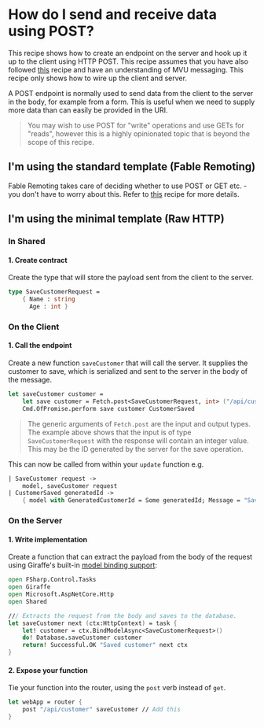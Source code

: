 # How do I send and receive data using POST?
This recipe shows how to create an endpoint on the server and hook up it up to the client using HTTP POST. This recipe assumes that you have also followed [this](mvu-roundtrip.md) recipe and have an understanding of MVU messaging. This recipe only shows how to wire up the client and server.

A POST endpoint is normally used to send data from the client to the server in the body, for example from a form. This is useful when we need to supply more data than can easily be provided in the URI.

> You may wish to use POST for "write" operations and use GETs for "reads", however this is a highly opinionated topic that is beyond the scope of this recipe.

## **I'm using the standard template** (Fable Remoting)
Fable Remoting takes care of deciding whether to use POST or GET etc. - you don't have to worry about this. Refer to [this](messaging.md) recipe for more details.

## **I'm using the minimal template** (Raw HTTP)

### In Shared
#### 1. Create contract
Create the type that will store the payload sent from the client to the server.

```fsharp
type SaveCustomerRequest =
    { Name : string
      Age : int }
```

### On the Client
#### 1. Call the endpoint
Create a new function `saveCustomer` that will call the server. It supplies the customer to save, which
is serialized and sent to the server in the body of the message.

```fsharp
let saveCustomer customer =
    let save customer = Fetch.post<SaveCustomerRequest, int> ("/api/customer", customer)
    Cmd.OfPromise.perform save customer CustomerSaved
```

> The generic arguments of `Fetch.post` are the input and output types. The example above shows that
> the input is of type `SaveCustomerRequest` with the response will contain an integer value. This may
> be the ID generated by the server for the save operation.

This can now be called from within your `update` function e.g.

```fsharp
| SaveCustomer request ->
    model, saveCustomer request
| CustomerSaved generatedId ->
    { model with GeneratedCustomerId = Some generatedId; Message = "Saved customer!" }, Cmd.none
```

### On the Server
#### 1. Write implementation
Create a function that can extract the payload from the body of the request using Giraffe's built-in [model binding support](https://github.com/giraffe-fsharp/Giraffe/blob/master/DOCUMENTATION.md#model-binding):

```fsharp
open FSharp.Control.Tasks
open Giraffe
open Microsoft.AspNetCore.Http
open Shared

/// Extracts the request from the body and saves to the database.
let saveCustomer next (ctx:HttpContext) = task {
    let! customer = ctx.BindModelAsync<SaveCustomerRequest>()
    do! Database.saveCustomer customer
    return! Successful.OK "Saved customer" next ctx
}
```

#### 2. Expose your function
Tie your function into the router, using the `post` verb instead of `get`.

```fsharp
let webApp = router {
    post "/api/customer" saveCustomer // Add this
}
```
